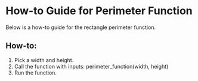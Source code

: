 # How-to Guide for Perimeter Function

Below is a how-to guide for the rectangle perimeter function. 

## How-to:
1. Pick a width and height.
2. Call the function with inputs: perimeter_function(width, height)
3. Run the function.


